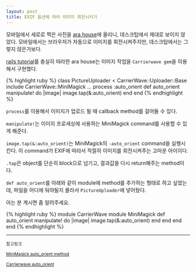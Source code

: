 ```yaml
---
layout: post
title: EXIF 옵션에 따라 이미지 회전시키기
---
```


모바일에서 세로로 찍은 사진을 [ara house](https://ara-house.herokuapp.com)에 올리니, 데스크탑에서 제대로 보이지 않았다.
모바일에서는 브라우저가 자동으로 이미지를 회전시켜주지만, 데스크탑에서는 그렇지 않은가보다.

[rails tutorial](https://www.railstutorial.org/)를 충실히 따라한 ara house는 이미지 작업을 ```Carrierwave gem```을 이용해서 구현했다.

{% highlight ruby %}
class PictureUploader < CarrierWave::Uploader::Base
  include CarrierWave::MiniMagick
  ...
  process :auto_orient
  def auto_orient
    manipulate! do |image|
      image.tap(&:auto_orient)
    end
  end
{% endhighlight %}

`process`를 이용해서 이미지가 업로드 될 때 callback method를 걸어둘 수 있다.

`manipulate!`는 이미지 프로세싱에 사용하는 MiniMagick command를 사용할 수 있게 해준다.

`image.tap(&:auto_orient)`는 MiniMagick의 `-auto_orient` command을 실행시킨다. 이 command가 EXIF에 따라서 적절히 이미지를 회전시켜주는 고마운 아이이다.

`.tap`은 object를 단순히 block으로 넘기고, 결과값을 다시 return해주는 method이다.

`def auto_orient`를 아래와 같이 module에 method를 추가하는 형태로 하고 싶었는데, 파일을 어디에 둬야될지 몰라서 `PictureUploader`에 넣어뒀다.

아는 분 계시면 좀 알려주세요.

{% highlight ruby %}
module CarrierWave
  module MiniMagick
    def auto_orient
      manipulate! do |image|
        image.tap(&:auto_orient)
      end
    end
  end
end
{% endhighlight %}



-----
<small>참고링크</small>

<small>[MiniMagick auto_orient method](http://www.imagemagick.org/script/command-line-options.php#auto-orient)</small>

<small>[Carrierwave auto_orient](https://gist.github.com/tanraya/7438337)</small>

